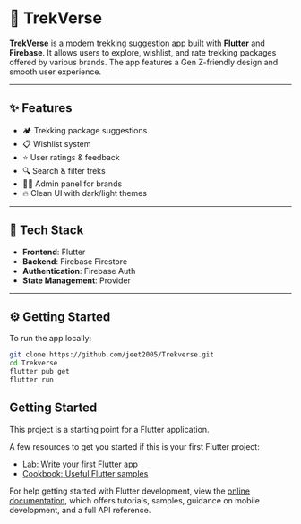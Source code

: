 # 🧭 TrekVerse

**TrekVerse** is a modern trekking suggestion app built with **Flutter** and **Firebase**. It allows users to explore, wishlist, and rate trekking packages offered by various brands. The app features a Gen Z-friendly design and smooth user experience.

---

## ✨ Features

- 🏕️ Trekking package suggestions  
- 📋 Wishlist system  
- ⭐ User ratings & feedback  
- 🔍 Search & filter treks  
- 🧑‍💼 Admin panel for brands  
- 🔥 Clean UI with dark/light themes

---

## 🚀 Tech Stack

- **Frontend**: Flutter  
- **Backend**: Firebase Firestore  
- **Authentication**: Firebase Auth  
- **State Management**: Provider

---

## ⚙️ Getting Started

To run the app locally:

```bash
git clone https://github.com/jeet2005/Trekverse.git
cd Trekverse
flutter pub get
flutter run
```

## Getting Started

This project is a starting point for a Flutter application.

A few resources to get you started if this is your first Flutter project:

- [Lab: Write your first Flutter app](https://docs.flutter.dev/get-started/codelab)
- [Cookbook: Useful Flutter samples](https://docs.flutter.dev/cookbook)

For help getting started with Flutter development, view the
[online documentation](https://docs.flutter.dev/), which offers tutorials,
samples, guidance on mobile development, and a full API reference.
